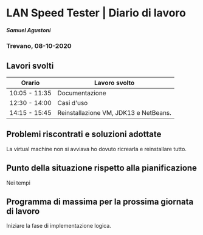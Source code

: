 # LAN Speed Tester | Diario di lavoro

##### Samuel Agustoni

### Trevano, 08-10-2020

## Lavori svolti

| Orario | Lavoro svolto |
| ------ | ----------- |
| 10:05 - 11:35  | Documentazione |
| 12:30 - 14:00  | Casi d'uso |
| 14:15 - 15:45  | Reinstallazione VM, JDK13 e NetBeans. |

## Problemi riscontrati e soluzioni adottate
La virtual machine non si avviava ho dovuto ricrearla e reinstallare tutto.
## Punto della situazione rispetto alla pianificazione
Nei tempi

## Programma di massima per la prossima giornata di lavoro
Iniziare la fase di implementazione logica.

